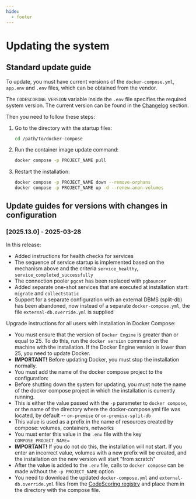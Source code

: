 ```yaml
---
hide:
  - footer
---
```

# Updating the system

## Standard update guide

To update, you must have current versions of the `docker-compose.yml`, `app.env` and `.env` files, which can be obtained from the vendor.

The `CODESCORING_VERSION` variable inside the `.env` file specifies the required system version. The current version can be found in the [Changelog](/changelog/on-premise-changelog.en) section.

Then you need to follow these steps:

1. Go to the directory with the startup files:
   ```bash linenums="1"
   cd /path/to/docker-compose
   ```
2. Run the container image update command:
   ```bash linenums="2"
   docker compose -p PROJECT_NAME pull
   ```
3. Restart the installation:
   ```bash linenums="3"
   docker compose -p PROJECT_NAME down --remove-orphans
   docker compose -p PROJECT_NAME up -d --renew-anon-volumes
   ```

## Update guides for versions with changes in configuration

### [2025.13.0] - 2025-03-28

In this release:

- Added instructions for health checks for services
- The sequence of service startup is implemented based on the mechanism above and the criteria `service_healthy`, `service_completed_successfully`
- The connection pooler `pgcat` has been replaced with `pgbouncer`
- Added separate one-shot services that are executed at installation start: `migrate` and `collectstatic`
- Support for a separate configuration with an external DBMS (split-db) has been abandoned, now instead of a separate `docker-compose.yml`, the file `external-db.override.yml` is supplied

Upgrade instructions for all users with installation in Docker Compose:

- You must ensure that the version of `Docker Engine` is greater than or equal to 25. To do this, run the `docker version` command on the machine with the installation. If the Docker Engine version is lower than 25, you need to update Docker.
- **IMPORTANT!** Before updating Docker, you must stop the installation normally.
- You must add the name of the docker compose project to the configuration:
- Before shutting down the system for updating, you must note the name of the docker compose project in which the installation is currently running.
- This is either the value passed with the `-p` parameter to `docker compose`, or the name of the directory where the docker-compose.yml file was located, by default -- `on-premise` or `on-premise-split-db`
- This value is used as a prefix in the name of resources created by compose: volumes, containers, networks
- You must enter this value in the `.env` file with the key `COMPOSE_PROJECT_NAME=`
- **IMPORTANT!** If you do not do this, the installation will not start. If you enter an incorrect value, volumes with a new prefix will be created, and the installation on the new version will start "from scratch"
- After the value is added to the `.env` file, calls to `docker compose` can be made without the `-p PROJECT_NAME` option
- You need to download the updated `docker-compose.yml` and `external-db.override.yml` files from the [CodeScoring registry](https://registry-one.codescoring.ru) and place them in the directory with the compose file.
